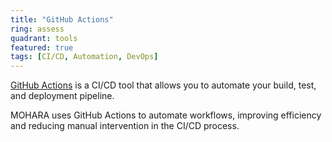 ```yaml
---
title: "GitHub Actions"
ring: assess
quadrant: tools
featured: true
tags: [CI/CD, Automation, DevOps]
---
```


[GitHub Actions](https://github.com/features/actions) is a CI/CD tool that allows you to automate your build, test, and deployment pipeline.

MOHARA uses GitHub Actions to automate workflows, improving efficiency and reducing manual intervention in the CI/CD process.
